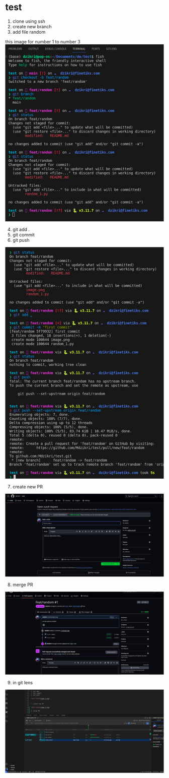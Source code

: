 # test
1. clone using ssh 
2. create new branch 
3. add file random 

this image for number 1 to number 3 
![alt text](image.png)

4. git add .
5. git commit 
6. git push

![alt text](image-1.png)


7. create new PR

![alt text](image-2.png)

8. merge PR 

![alt text](image-3.png)


9. in git lens

![alt text](image-4.png)



